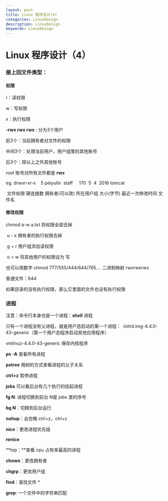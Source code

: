 ```yaml
---
layout: post
title: Linux 程序设计(4)
categories: LinuxDesign
description: LinuxDesign
keywords: LinuxDesign
---
```




# Linux 程序设计（4）

### 接上回文件类型：

#### 权限

r：读权限

w：写权限

x：执行权限

**-rwx rwx rwx** : 分为3个用户

前3个：当前拥有者对文件的权限

中间3个：处理当前用户，用户组里的其他账号

后3个：除以上之外其他账号

root 账号对所有文件都是 **rwx**

eg. drwxr-xr-x            5               peiyulin                   staff                170                     5  4  2016                     tomcat

​       文件权限       硬连接数       拥有者(可以改)      所在用户组       大小(字节)          最近一次修改时间         文件名



#### 修改权限

chmod  a-w a.txt 将权限全部去掉  

​		u - x 拥有者的执行权限去掉

​		g + r 用户组添加读权限

​		o = w 将其他用户的权限设为 写

也可以用数字 chmod 777/555/444/644/765….  二进制映射 rwxrwxrwx

普通文件：644

如果目录的没有执行权限，那么它里面的文件也没有执行权限





### 进程

注意：命令行本身也是一个进程：**shell** 进程

 只有一个进程没有父进程，就是用户态启动的第一个进程：  initrd.img-4.4.0-43-generic（第一个用户态程序启动其他应用程序）

vmlinuz-4.4.0-43-generic 保存内核程序

**ps -A** 查看所有进程

**pstree** 用树的方式查看进程的父子关系 

**ctrl+z** 暂停进程

**jobs** 可以看后台有几个执行的挂起进程

**fg N**: 进程切换到前台 N是 jobs 里的序号

**bg N**：切换到后台运行

**nohup**：会忽略 ctrl+z，ctrl+c

**nice**：更改进程优先级

**renice**

**top：**查看 cpu 占有率最高的进程    



**chown**：更改拥有者

**chgrp**：更改用户组

**find**：查找文件 *

**grep**: 一个文件中的字符串匹配 